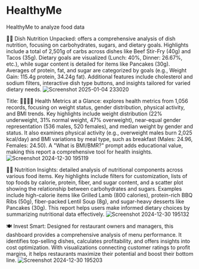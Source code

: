 # HealthyMe
HealthyMe to analyze food data

🥗🍗 Dish Nutrition Unpacked:
offers a comprehensive analysis of dish nutrition, focusing on carbohydrates, sugars, and dietary goals. Highlights include a total of 2,501g of carbs across dishes like Beef Stir-Fry (40g) and Tacos (35g). Dietary goals are visualized (Lunch: 40%, Dinner: 26.67%, etc.), while sugar content is detailed for items like Pancakes (30g). Averages of protein, fat, and sugar are categorized by goals (e.g., Weight Gain: 115.4g protein, 34.24g fat). Additional features include cholesterol and sodium filters, interactive dish type buttons, and insights tailored for varied dietary needs.
![Screenshot 2025-01-04 233020](https://github.com/user-attachments/assets/1fa0f7a0-a4bd-40cd-85e4-2635dd70cea7)

Title: 🏋️‍♂️👩‍⚕️ Health Metrics at a Glance:
explores health metrics from 1,056 records, focusing on weight status, gender distribution, physical activity, and BMI trends. Key highlights include weight distribution (22% underweight, 31% normal weight, 47% overweight), near-equal gender representation (536 males, 520 females), and median weight by gender and status. It also examines physical activity (e.g., overweight males burn 2,025 kcal/day) and BMI variations by meal type, such as breakfast (Males: 24.96, Females: 24.50). A "What is BMI/BMR?" prompt adds educational value, making this report a comprehensive tool for health insights.
![Screenshot 2024-12-30 195119](https://github.com/user-attachments/assets/62499c7d-2a34-4b78-81f9-92be5bf1de7e)

🥗🍖 Nutrition Insights:
detailed analysis of nutritional components across various food items. Key highlights include filters for customization, lists of top foods by calorie, protein, fiber, and sugar content, and a scatter plot showing the relationship between carbohydrates and sugars. Examples include high-calorie items like Grilled Lamb (800 calories), protein-rich BBQ Ribs (50g), fiber-packed Lentil Soup (8g), and sugar-heavy desserts like Pancakes (30g). This report helps users make informed dietary choices by summarizing nutritional data effectively.
![Screenshot 2024-12-30 195132](https://github.com/user-attachments/assets/08dcae4d-31d0-46f9-b9e2-5dbcbb18b8db)


🍽️ Invest Smart:
Designed for restaurant owners and managers, this dashboard provides a comprehensive analysis of menu performance. It identifies top-selling dishes, calculates profitability, and offers insights into cost optimization. With visualizations connecting customer ratings to profit margins, it helps restaurants maximize their potential and boost their bottom line.
![Screenshot 2024-12-30 195203](https://github.com/user-attachments/assets/d0b2b651-36b3-4c16-b5b1-a042bbf790e2)

